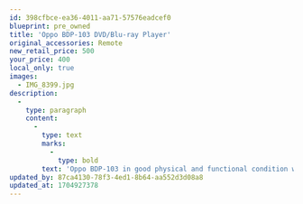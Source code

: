 ```yaml
---
id: 398cfbce-ea36-4011-aa71-57576eadcef0
blueprint: pre_owned
title: 'Oppo BDP-103 DVD/Blu-ray Player'
original_accessories: Remote
new_retail_price: 500
your_price: 400
local_only: true
images:
  - IMG_8399.jpg
description:
  -
    type: paragraph
    content:
      -
        type: text
        marks:
          -
            type: bold
        text: 'Oppo BDP-103 in good physical and functional condition w/remote. Unit shows a few scratches and nicks on the chassis. Unit sold as new for $500.00'
updated_by: 87ca4130-78f3-4ed1-8b64-aa552d3d08a8
updated_at: 1704927378
---
```

